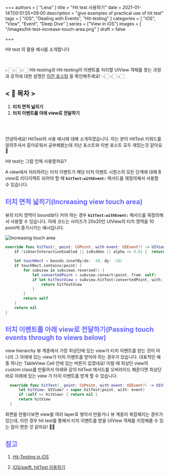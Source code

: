 +++
authors = [
    "Lena"
]
title = "Hit test 사용하기"
date = 2021-01-14T00:51:55+09:00
description = "give examples of practical use of hit test"
tags = [
    "iOS", "Dealing with Events", "Hit-testing"
]
categories = [
    "iOS", "View", "Event", "Deep Dive"
]
series = ["View in iOS"]
images = [
  "/images/hit-test-increase-touch-area.png"
]
draft = false

+++

Hit test 의 활용 예시를 소개합니다 <br>

<br>

<!--more-->

👉🏻👉🏻👉🏻 Hit-testing과 Hit-testing이 이벤트를 처리할 UIView 객체를 찾는 과정과 로직에 대한 설명은 [이전 포스팅](https://lena-chamna.netlify.app/post/hit_testing_in_ios/) 을 확인해주세요! 👈🏻👈🏻👈🏻

## <  📑 목차  >

1. **터치 면적 넓히기**
2. **터치 이벤트를 아래 view로 전달하기**

<br><br>

안녕하세요! HitTest의 사용 예시에 대해 소개하겠습니다. 아는 분이 HitTest 키워드를 알려주셔서 흥미로워서 공부해봤는데 지난 포스트와 이번 포스트 모두 재밌는것 같아요 👻  

Hit test는 그럼 언제 사용할까요? 

 A view에서 처리하려는 터치 이벤트가 해당 터치 이벤트 시퀀스의 모든 단계에 대해 B view로 리다이렉트 되어야 할 때 **`hitTest:withEvent:`** 메서드를 재정의해서 사용할 수 있습니다. 

## <span style="color: #6666FF">터치 면적 넓히기(Increasing view touch area)</span>

뷰의 터치 영역이 bound보다 커야 하는 경우 **`hitTest:withEvent:`** 메서드를 재정의해서 사용할 수 있습니다. 아래 코드는 사이즈가 20x20인 UIView의 터치 영역을 10 point씩 증가시키는 예시입니다.

![Increasing touch area](http://d33wubrfki0l68.cloudfront.net/03e4c7beab133dd5f7d70101286ed6a4205fd6da/cb502/images/hit-test-increase-touch-area.png)

```swift
override func hitTest(_ point: CGPoint, with event: UIEvent?) -> UIView? {
    if !isUserInteractionEnabled || isHidden || alpha <= 0.01 {  return nil }
 
    let touchRect = bounds.insetBy(dx: -10, dy: -10)
    if touchRect.contains(point) {
        for subview in subviews.reversed() {
            let convertedPoint = subview.convert(point, from: self)
            if let hitTestView = subview.hitTest(convertedPoint, with: event) {
                return hitTestView
            }
        }
        return self
    }
    return nil
}
```





## <span style="color: #6666FF">터치 이벤트를 아래 view로 전달하기(Passing touch events through to views below)</span>

view hierarchy 뷰 계층에서 가장 최상단에 있는 view가 터치 이벤트를 받는 것이 아니라 그 아래에 있는 view가 터치 이벤트를 받아야 하는 경우가 있습니다. 대표적인 예 중 하나는 TableView Cell 안에 있는 버튼이 있겠네요! 이럴 때 최상단 view의 custom class를 만들어서 아래와 같이 hitTest 메서드를 오버라이드 해준다면 최상단 바로 아래에 있는 view 가 터치 이벤트를 받게 할 수 있습니다.

```swift
  override func hitTest(_ point: CGPoint, with event: UIEvent?) -> UIView? {
      let hitView: UIView? = super.hitTest(point, with: event)
      if (self == hitView) { return nil }
      return hitView
  }
```



화면을 만들다보면 view를 여러 layer로 쌓아서 만들거나 뷰 계층이 복잡해지는 경우가 있는데, 이런 경우 hit test를 통해서 터치 이벤트를 받을 UIView 객체를 지정해줄 수 있는 점이 편한 것 같아요! 👍🏻



## <span style="color: #6666FF">참고</span>

1. [Hit-Testing in iOS](http://smnh.me/hit-testing-in-ios/) 

2. [iOS/swift. hitTest 이용하기](https://mrgamza.tistory.com/526)

